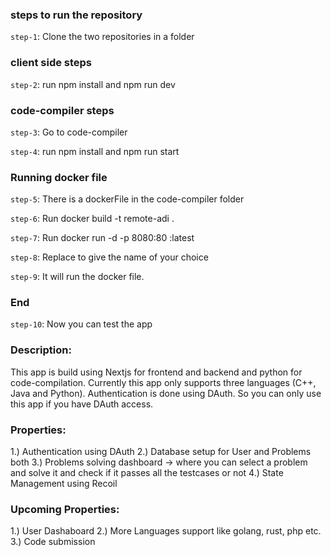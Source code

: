 ### steps to run the repository
`step-1`: Clone the two repositories in a folder 

### client side steps
`step-2`: run npm install and npm run dev

### code-compiler steps
`step-3`: Go to code-compiler 

`step-4`: run npm install and npm run start

### Running docker file
`step-5`: There is a dockerFile in the code-compiler folder

`step-6`: Run docker build -t remote-adi .

`step-7`: Run docker run -d -p 8080:80 <name>:latest 

`step-8`: Replace <name> to give the name of your choice

`step-9`: It will run the docker file.

### End
`step-10`: Now you can test the app

### Description:
  This app is build using Nextjs for frontend and backend and python for code-compilation. Currently this app only supports three languages (C++, Java and Python). Authentication is done using DAuth. So you can only use this app if you have DAuth access.

### Properties: 
1.) Authentication using DAuth
2.) Database setup for User and Problems both
3.) Problems solving dashboard -> where you can select a problem and solve it and check if it passes all the testcases or not
4.) State Management using Recoil

### Upcoming Properties: 
1.) User Dashaboard
2.) More Languages support like golang, rust, php etc.
3.) Code submission
